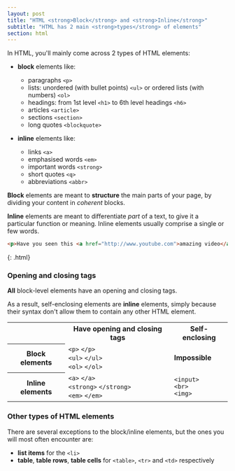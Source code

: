 ```yaml
---
layout: post
title: "HTML <strong>Block</strong> and <strong>Inline</strong>"
subtitle: "HTML has 2 main <strong>types</strong> of elements"
section: html
---
```


In HTML, you'll mainly come across 2 types of HTML elements:

* **block** elements like:

    * paragraphs `<p>`
    * lists: unordered (with bullet points) `<ul>` or ordered lists (with numbers) `<ol>`
    * headings: from 1st level `<h1>` to 6th level headings `<h6>`
    * articles `<article>`
    * sections `<section>`
    * long quotes `<blockquote>`

* **inline** elements like:

    * links `<a>`
    * emphasised words `<em>`
    * important words `<strong>`
    * short quotes `<q>`
    * abbreviations `<abbr>`

**Block** elements are meant to **structure** the main parts of your page, by dividing your content in _coherent_ blocks.

**Inline** elements are meant to differentiate _part_ of a text, to give it a particular function or meaning. Inline elements usually comprise a single or few words.


```html
<p>Have you seen this <a href="http://www.youtube.com">amazing video</a> on YouTube?</p>
```
{: .html}

### Opening and closing tags

**All** block-level elements have an opening and closing tags.

As a result, self-enclosing elements are **inline** elements, simply because their syntax don't allow them to contain any other HTML element.

<div class="table">
  <table>
    <tr>
      <th class="empty"></th>
      <th>Have opening and closing tags</th>
      <th>Self-enclosing</th>
    </tr>
    <tr>
      <th>Block elements</th>
      <td>
        <code>&lt;p&gt;</code>
        <code>&lt;/p&gt;</code>
        <br>
        <code>&lt;ul&gt;</code>
        <code>&lt;/ul&gt;</code>
        <br>
        <code>&lt;ol&gt;</code>
        <code>&lt;/ol&gt;</code>
      </td>
      <td>
        <strong>Impossible</strong>
      </td>
    </tr>
    <tr>
      <th>Inline elements</th>
      <td>
        <code>&lt;a&gt;</code>
        <code>&lt;/a&gt;</code>
        <br>
        <code>&lt;strong&gt;</code>
        <code>&lt;/strong&gt;</code>
        <br>
        <code>&lt;em&gt;</code>
        <code>&lt;/em&gt;</code>
      </td>
      <td>
        <code>&lt;input&gt;</code>
        <br>
        <code>&lt;br&gt;</code>
        <br>
        <code>&lt;img&gt;</code>
      </td>
    </tr>
  </table>
</div>

### Other types of HTML elements

There are several exceptions to the block/inline elements, but the ones you will most often encounter are:

* **list items** for the `<li>`
* **table**, **table rows**, **table cells** for `<table>`, `<tr>` and `<td>` respectively
